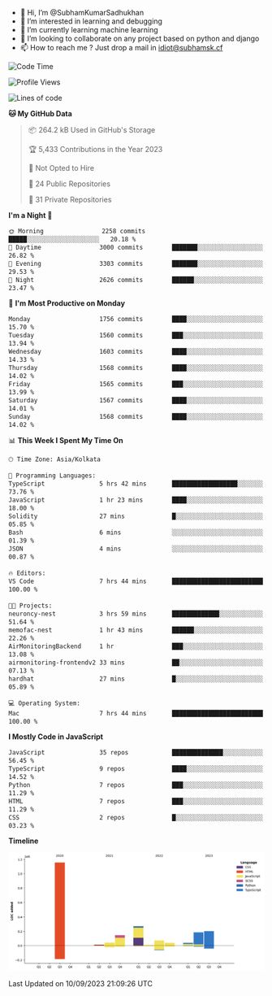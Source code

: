 - 👋 Hi, I’m @SubhamKumarSadhukhan
- 👀 I’m interested in learning and debugging
- 🌱 I’m currently learning machine learning
- 💞️ I’m looking to collaborate on any project based on python and django
- 📫 How to reach me ?
      Just drop a mail in idiot@subhamsk.cf

<!---
SubhamKumarSadhukhan/SubhamKumarSadhukhan is a ✨ special ✨ repository because its `README.md` (this file) appears on your GitHub profile.
You can click the Preview link to take a look at your changes.
--->


<!--START_SECTION:waka-->
![Code Time](http://img.shields.io/badge/Code%20Time-1%2C551%20hrs%2057%20mins-blue)

![Profile Views](http://img.shields.io/badge/Profile%20Views-7-blue)

![Lines of code](https://img.shields.io/badge/From%20Hello%20World%20I%27ve%20Written-2.2%20million%20lines%20of%20code-blue)

**🐱 My GitHub Data** 

> 📦 264.2 kB Used in GitHub's Storage 
 > 
> 🏆 5,433 Contributions in the Year 2023
 > 
> 🚫 Not Opted to Hire
 > 
> 📜 24 Public Repositories 
 > 
> 🔑 31 Private Repositories 
 > 
**I'm a Night 🦉** 

```text
🌞 Morning                2258 commits        █████░░░░░░░░░░░░░░░░░░░░   20.18 % 
🌆 Daytime                3000 commits        ███████░░░░░░░░░░░░░░░░░░   26.82 % 
🌃 Evening                3303 commits        ███████░░░░░░░░░░░░░░░░░░   29.53 % 
🌙 Night                  2626 commits        ██████░░░░░░░░░░░░░░░░░░░   23.47 % 
```
📅 **I'm Most Productive on Monday** 

```text
Monday                   1756 commits        ████░░░░░░░░░░░░░░░░░░░░░   15.70 % 
Tuesday                  1560 commits        ███░░░░░░░░░░░░░░░░░░░░░░   13.94 % 
Wednesday                1603 commits        ████░░░░░░░░░░░░░░░░░░░░░   14.33 % 
Thursday                 1568 commits        ████░░░░░░░░░░░░░░░░░░░░░   14.02 % 
Friday                   1565 commits        ███░░░░░░░░░░░░░░░░░░░░░░   13.99 % 
Saturday                 1567 commits        ████░░░░░░░░░░░░░░░░░░░░░   14.01 % 
Sunday                   1568 commits        ████░░░░░░░░░░░░░░░░░░░░░   14.02 % 
```


📊 **This Week I Spent My Time On** 

```text
🕑︎ Time Zone: Asia/Kolkata

💬 Programming Languages: 
TypeScript               5 hrs 42 mins       ██████████████████░░░░░░░   73.76 % 
JavaScript               1 hr 23 mins        ████░░░░░░░░░░░░░░░░░░░░░   18.00 % 
Solidity                 27 mins             █░░░░░░░░░░░░░░░░░░░░░░░░   05.85 % 
Bash                     6 mins              ░░░░░░░░░░░░░░░░░░░░░░░░░   01.39 % 
JSON                     4 mins              ░░░░░░░░░░░░░░░░░░░░░░░░░   00.87 % 

🔥 Editors: 
VS Code                  7 hrs 44 mins       █████████████████████████   100.00 % 

🐱‍💻 Projects: 
neuroncy-nest            3 hrs 59 mins       █████████████░░░░░░░░░░░░   51.64 % 
memofac-nest             1 hr 43 mins        ██████░░░░░░░░░░░░░░░░░░░   22.26 % 
AirMonitoringBackend     1 hr                ███░░░░░░░░░░░░░░░░░░░░░░   13.08 % 
airmonitoring-frontendv2 33 mins             ██░░░░░░░░░░░░░░░░░░░░░░░   07.13 % 
hardhat                  27 mins             █░░░░░░░░░░░░░░░░░░░░░░░░   05.89 % 

💻 Operating System: 
Mac                      7 hrs 44 mins       █████████████████████████   100.00 % 
```

**I Mostly Code in JavaScript** 

```text
JavaScript               35 repos            ██████████████░░░░░░░░░░░   56.45 % 
TypeScript               9 repos             ████░░░░░░░░░░░░░░░░░░░░░   14.52 % 
Python                   7 repos             ███░░░░░░░░░░░░░░░░░░░░░░   11.29 % 
HTML                     7 repos             ███░░░░░░░░░░░░░░░░░░░░░░   11.29 % 
CSS                      2 repos             █░░░░░░░░░░░░░░░░░░░░░░░░   03.23 % 
```



**Timeline**

![Lines of Code chart](https://raw.githubusercontent.com/SubhamKumarSadhukhan/SubhamKumarSadhukhan/main/assets/bar_graph.png)


 Last Updated on 10/09/2023 21:09:26 UTC
<!--END_SECTION:waka-->
